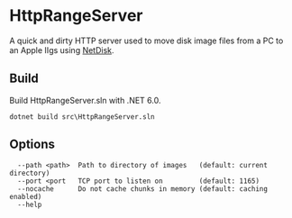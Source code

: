 # HttpRangeServer

A quick and dirty HTTP server used to move disk image files from a PC to an Apple IIgs using [NetDisk](https://sheumann.github.io/NetDisk/).

## Build
Build HttpRangeServer.sln with .NET 6.0.

`dotnet build src\HttpRangeServer.sln`

## Options
```
  --path <path>  Path to directory of images   (default: current directory)
  --port <port   TCP port to listen on         (default: 1165)
  --nocache      Do not cache chunks in memory (default: caching enabled)
  --help
```
